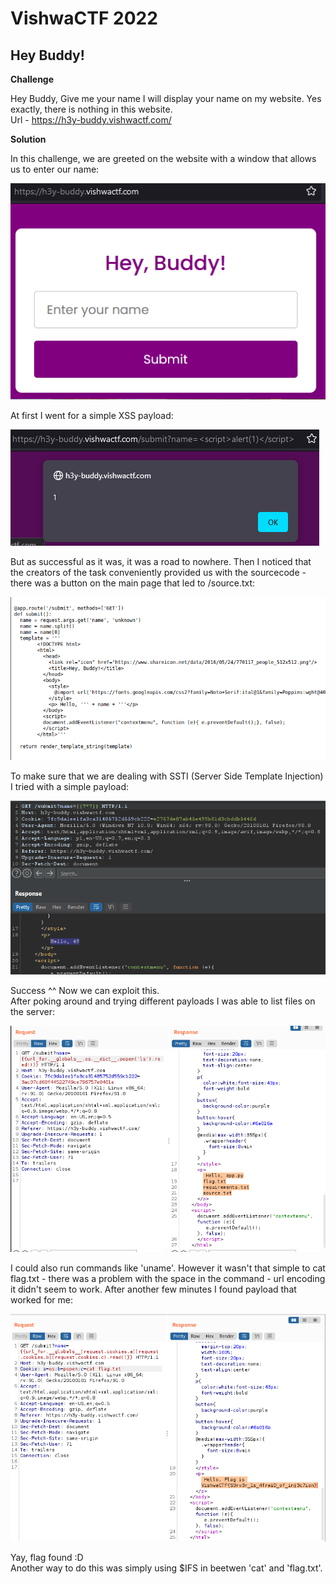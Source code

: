 # VishwaCTF 2022
## Hey Buddy!


**Challenge**

Hey Buddy, Give me your name I will display your name on my website. Yes exactly, there is nothing in this website.  
Url - https://h3y-buddy.vishwactf.com/


**Solution**  

In this challenge, we are greeted on the website with a window that allows us to enter our name:  

![](writeupfiles/website.png)


At first I went for a simple XSS payload:  

![](writeupfiles/xss.png)

But as successful as it was, it was a road to nowhere.
Then I noticed that the creators of the task conveniently provided us with the sourcecode - there was a button on the main page that led to /source.txt:

![](writeupfiles/sourcecode.png)


To make sure that we are dealing with SSTI (Server Side Template Injection) I tried with a simple payload:

![](writeupfiles/ssti_check.png)


Success ^^ Now we can exploit this.  
After poking around and trying different payloads I was able to list files on the server: 

![](writeupfiles/popenls.png)  

I could also run commands like 'uname'. However it wasn't that simple to cat flag.txt - there was a problem with the space in the command - url encoding it didn't seem to work. After another few minutes I found payload that worked for me:  

![](writeupfiles/flag.png)  


Yay, flag found :D  
Another way to do this was simply using $IFS in beetwen 'cat' and 'flag.txt'.



